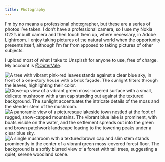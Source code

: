 ```yaml
---
title: Photography
---
```


I'm by no means a professional photographer, but these are a series of photos I’ve taken. I don’t have a professional camera, so I use my Nokia G22’s inbuilt camera and then touch them up, where necessary, in Adobe Lightroom. I enjoy taking pictures of the natural world when the opportunity presents itself, although I’m far from opposed to taking pictures of other subjects.

I upload most of what I take to Unsplash for anyone to use, free of charge. My account is [@OuterVale](https://unsplash.com/@outervale).

<img id="left" src="https://images.unsplash.com/photo-1698750297812-c27bd0d48ab5" alt="A tree with vibrant pink-red leaves stands against a clear blue sky, in front of a one-story house with a brick façade. The sunlight filters through the leaves, highlighting their color." />

<img id="right" src="https://images.unsplash.com/photo-1691918917939-eebdc97244e3" alt="Close-up view of a vibrant green moss-covered surface with a small, delicate mushroom with a tan cap standing out against the textured background. The sunlight accentuates the intricate details of the moss and the slender stem of the mushroom." />

<img id="right" src="https://images.unsplash.com/photo-1696060159045-69025bb6ddfb" alt="A panoramic view of a picturesque lakeside town nestled at the foot of rugged, snow-capped mountains. The vibrant blue lake is prominent, with boats visible on the water, and the settlement spreads out into the green and brown patchwork landscape leading to the towering peaks under a clear blue sky." />

<img id="right" src="https://images.unsplash.com/photo-1691918917740-45c1f0d8183d" alt="A single mushroom with a textured brown cap and slim stem stands prominently in the center of a vibrant green moss-covered forest floor. The background is a softly blurred view of a forest with tall trees, suggesting a quiet, serene woodland scene." />
